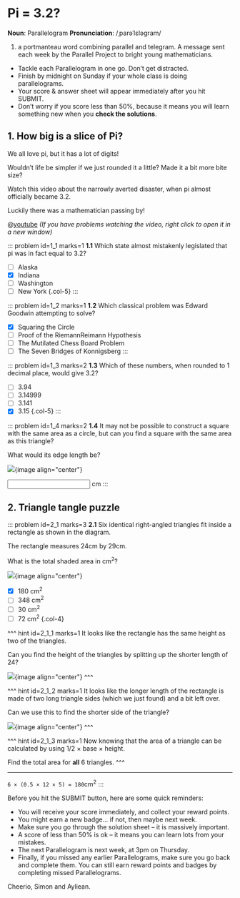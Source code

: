 # Pi = 3.2?

<div class="dictionary">

__Noun__: Parallelogram
__Pronunciation__: /ˌparəˈlɛləɡram/

1. a portmanteau word combining parallel and telegram. A message sent each week by the Parallel Project to bright young mathematicians.

</div>

*	Tackle each Parallelogram in one go. Don’t get distracted.
*	Finish by midnight on Sunday if your whole class is doing parallelograms.
*	Your score & answer sheet will appear immediately after you hit SUBMIT.
*	Don’t worry if you score less than 50%, because it means you will learn something new when you __check the solutions__.


## 1. How big is a slice of Pi?

We all love pi, but it has a lot of digits!  

Wouldn’t life be simpler if we just rounded it a little? Made it a bit more bite size?  

Watch this video about the narrowly averted disaster, when pi almost officially became 3.2.  

Luckily there was a mathematician passing by!

@[youtube](bFNjA9LOPsg?rel=0) _(If you have problems watching the video, right click to open it in a new window)_

::: problem id=1_1 marks=1
__1.1__ Which state almost mistakenly legislated that pi was in fact equal to 3.2?

* [ ] Alaska
* [x] Indiana
* [ ] Washington
* [ ] New York
{.col-5}
:::

::: problem id=1_2 marks=1
__1.2__ Which classical problem was Edward Goodwin attempting to solve?

* [x] Squaring the Circle
* [ ] Proof of the RiemannReimann Hypothesis
* [ ] The Mutilated Chess Board Problem
* [ ] The Seven Bridges of Konnigsberg
:::

::: problem id=1_3 marks=2
__1.3__ Which of these numbers, when rounded to 1 decimal place, would give 3.2?

* [ ] 3.94
* [ ] 3.14999
* [ ] 3.141
* [x] 3.15
{.col-5}
:::

::: problem id=1_4 marks=2
__1.4__ It may not be possible to construct a square with the same area as a circle, but can you find a square with the same area as this triangle?  

What would its edge length be?  

![](/resources/6-20-pi/1_4-right-angle.png){image align="center"}

<input type="number" solution="6"/> cm
:::


## 2. Triangle tangle puzzle

::: problem id=2_1 marks=3
__2.1__ Six identical right-angled triangles fit inside a rectangle as shown in the diagram.  

The rectangle measures 24cm by 29cm.  

What is the total shaded area in cm<sup>2</sup>?

![](/resources/6-20-pi/2-triangle-puzzle.png){image align="center"}

* [x] 180 cm<sup>2</sup>
* [ ] 348 cm<sup>2</sup>
* [ ] 30 cm<sup>2</sup>
* [ ] 72 cm<sup>2</sup>
{.col-4}

^^^ hint id=2_1_1 marks=1
It looks like the rectangle has the same height as two of the triangles.  

Can you find the height of the triangles by splitting up the shorter length of 24?  

![](/resources/6-20-pi/2-triangle-puzzle-hint1.png){image align="center"}
^^^

^^^ hint id=2_1_2 marks=1
It looks like the longer length of the rectangle is made of two long triangle sides (which we just found) and a bit left over.   

Can we use this to find the shorter side of the triangle?  

![](/resources/6-20-pi/2-triangle-puzzle-hint2.png){image align="center"}
^^^

^^^ hint id=2_1_3 marks=1
Now knowing that the area of a triangle can be calculated by using 1/2 × base × height.  

Find the total area for __all__ 6 triangles.
^^^

---

`6 × (0.5 × 12 × 5) = 180`cm<sup>2</sup>
:::


Before you hit the SUBMIT button, here are some quick reminders:

*	You will receive your score immediately, and collect your reward points.
*	You might earn a new badge... if not, then maybe next week.
*	Make sure you go through the solution sheet – it is massively important.
*	A score of less than 50% is ok – it means you can learn lots from your mistakes.
*	The next Parallelogram is next week, at 3pm on Thursday.
*	Finally, if you missed any earlier Parallelograms, make sure you go back and complete them. You can still earn reward points and badges by completing missed Parallelograms.

Cheerio,
Simon and Ayliean.